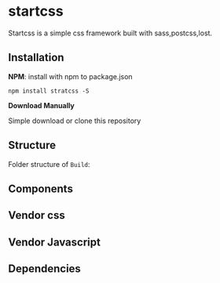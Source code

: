 # startcss

Startcss is a simple css framework built with sass,postcss,lost.

## Installation

**NPM**: install with npm to package.json

`npm install stratcss -S`

**Download Manually**

Simple download or clone this repository

## Structure

Folder structure of `Build`:

## Components

## Vendor css

## Vendor Javascript

## Dependencies
